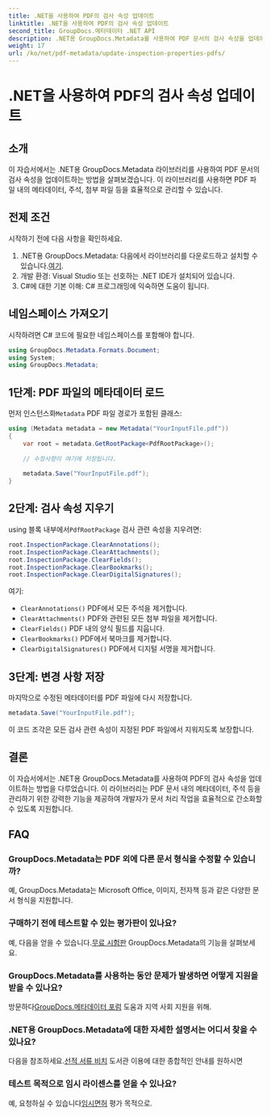 ```yaml
---
title: .NET을 사용하여 PDF의 검사 속성 업데이트
linktitle: .NET을 사용하여 PDF의 검사 속성 업데이트
second_title: GroupDocs.메타데이터 .NET API
description: .NET용 GroupDocs.Metadata를 사용하여 PDF 문서의 검사 속성을 업데이트하는 방법을 알아보세요. C#을 사용하여 메타데이터와 주석을 효율적으로 관리하세요.
weight: 17
url: /ko/net/pdf-metadata/update-inspection-properties-pdfs/
---
```


# .NET을 사용하여 PDF의 검사 속성 업데이트

## 소개
이 자습서에서는 .NET용 GroupDocs.Metadata 라이브러리를 사용하여 PDF 문서의 검사 속성을 업데이트하는 방법을 살펴보겠습니다. 이 라이브러리를 사용하면 PDF 파일 내의 메타데이터, 주석, 첨부 파일 등을 효율적으로 관리할 수 있습니다.
## 전제 조건
시작하기 전에 다음 사항을 확인하세요.
1.  .NET용 GroupDocs.Metadata: 다음에서 라이브러리를 다운로드하고 설치할 수 있습니다.[여기](https://releases.groupdocs.com/metadata/net/).
2. 개발 환경: Visual Studio 또는 선호하는 .NET IDE가 설치되어 있습니다.
3. C#에 대한 기본 이해: C# 프로그래밍에 익숙하면 도움이 됩니다.

## 네임스페이스 가져오기
시작하려면 C# 코드에 필요한 네임스페이스를 포함해야 합니다.
```csharp
using GroupDocs.Metadata.Formats.Document;
using System;
using GroupDocs.Metadata;
```
## 1단계: PDF 파일의 메타데이터 로드
 먼저 인스턴스화`Metadata` PDF 파일 경로가 포함된 클래스:
```csharp
using (Metadata metadata = new Metadata("YourInputFile.pdf"))
{
    var root = metadata.GetRootPackage<PdfRootPackage>();
    
    // 수정사항이 여기에 저장됩니다.
    
    metadata.Save("YourInputFile.pdf");
}
```
## 2단계: 검사 속성 지우기
 using 블록 내부에서`PdfRootPackage` 검사 관련 속성을 지우려면:
```csharp
root.InspectionPackage.ClearAnnotations();
root.InspectionPackage.ClearAttachments();
root.InspectionPackage.ClearFields();
root.InspectionPackage.ClearBookmarks();
root.InspectionPackage.ClearDigitalSignatures();
```
여기:
- `ClearAnnotations()` PDF에서 모든 주석을 제거합니다.
- `ClearAttachments()` PDF와 관련된 모든 첨부 파일을 제거합니다.
- `ClearFields()` PDF 내의 양식 필드를 지웁니다.
- `ClearBookmarks()` PDF에서 북마크를 제거합니다.
- `ClearDigitalSignatures()` PDF에서 디지털 서명을 제거합니다.
## 3단계: 변경 사항 저장
마지막으로 수정된 메타데이터를 PDF 파일에 다시 저장합니다.
```csharp
metadata.Save("YourInputFile.pdf");
```
이 코드 조각은 모든 검사 관련 속성이 지정된 PDF 파일에서 지워지도록 보장합니다.

## 결론
이 자습서에서는 .NET용 GroupDocs.Metadata를 사용하여 PDF의 검사 속성을 업데이트하는 방법을 다루었습니다. 이 라이브러리는 PDF 문서 내의 메타데이터, 주석 등을 관리하기 위한 강력한 기능을 제공하여 개발자가 문서 처리 작업을 효율적으로 간소화할 수 있도록 지원합니다.

## FAQ
### GroupDocs.Metadata는 PDF 외에 다른 문서 형식을 수정할 수 있습니까?
예, GroupDocs.Metadata는 Microsoft Office, 이미지, 전자책 등과 같은 다양한 문서 형식을 지원합니다.
### 구매하기 전에 테스트할 수 있는 평가판이 있나요?
 예, 다음을 얻을 수 있습니다.[무료 시험판](https://releases.groupdocs.com/) GroupDocs.Metadata의 기능을 살펴보세요.
### GroupDocs.Metadata를 사용하는 동안 문제가 발생하면 어떻게 지원을 받을 수 있나요?
 방문하다[GroupDocs.메타데이터 포럼](https://forum.groupdocs.com/c/metadata/14) 도움과 지역 사회 지원을 위해.
### .NET용 GroupDocs.Metadata에 대한 자세한 설명서는 어디서 찾을 수 있나요?
 다음을 참조하세요.[선적 서류 비치](https://tutorials.groupdocs.com/metadata/net/) 도서관 이용에 대한 종합적인 안내를 원하시면
### 테스트 목적으로 임시 라이센스를 얻을 수 있나요?
 예, 요청하실 수 있습니다[임시면허](https://purchase.groupdocs.com/temporary-license/) 평가 목적으로.